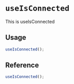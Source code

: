 # `useIsConnected`

This is useIsConnected

## Usage

```jsx
useIsConnected();
```

## Reference

```ts
useIsConnected();
```
